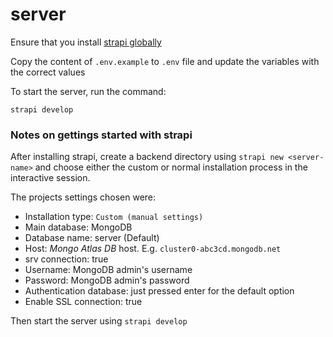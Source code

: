 # server
Ensure that you install [strapi globally](https://strapi.io/documentation/3.0.0-beta.x/getting-started/quick-start.html#_1-install-strapi-globally)

Copy the content of `.env.example` to `.env` file and update the variables with the correct values

To start the server, run the command:
```
strapi develop
```


### Notes on gettings started with strapi
After installing strapi, create a backend directory using `strapi new <server-name>` and choose either the custom or normal installation process in the interactive session.

The projects settings chosen were:
- Installation type: `Custom (manual settings)`
- Main database: MongoDB
- Database name: server (Default)
- Host: _Mongo Atlas DB_ host. E.g. `cluster0-abc3cd.mongodb.net`
- srv connection: true
- Username: MongoDB admin's username
- Password: MongoDB admin's password
- Authentication database: just pressed enter for the default option
- Enable SSL connection: true

Then start the server using `strapi develop`

